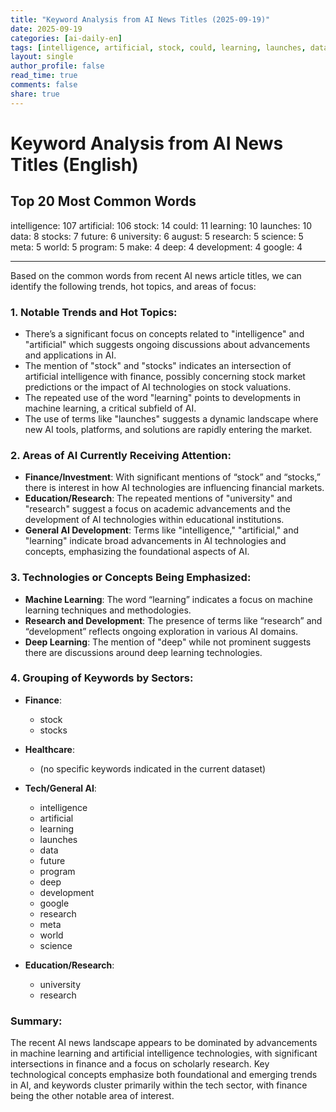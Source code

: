```yaml
---
title: "Keyword Analysis from AI News Titles (2025-09-19)"
date: 2025-09-19
categories: [ai-daily-en]
tags: [intelligence, artificial, stock, could, learning, launches, data, stocks, future, university, august, research, science, meta, world, program, make, deep, development, google]
layout: single
author_profile: false
read_time: true
comments: false
share: true
---
```


# Keyword Analysis from AI News Titles (English)

## Top 20 Most Common Words

intelligence: 107
artificial: 106
stock: 14
could: 11
learning: 10
launches: 10
data: 8
stocks: 7
future: 6
university: 6
august: 5
research: 5
science: 5
meta: 5
world: 5
program: 5
make: 4
deep: 4
development: 4
google: 4

---

Based on the common words from recent AI news article titles, we can identify the following trends, hot topics, and areas of focus:

### 1. Notable Trends and Hot Topics:
- There’s a significant focus on concepts related to "intelligence" and "artificial" which suggests ongoing discussions about advancements and applications in AI.
- The mention of "stock" and "stocks" indicates an intersection of artificial intelligence with finance, possibly concerning stock market predictions or the impact of AI technologies on stock valuations.
- The repeated use of the word "learning" points to developments in machine learning, a critical subfield of AI.
- The use of terms like "launches" suggests a dynamic landscape where new AI tools, platforms, and solutions are rapidly entering the market.

### 2. Areas of AI Currently Receiving Attention:
- **Finance/Investment**: With significant mentions of “stock” and “stocks,” there is interest in how AI technologies are influencing financial markets.
- **Education/Research**: The repeated mentions of "university" and "research" suggest a focus on academic advancements and the development of AI technologies within educational institutions.
- **General AI Development**: Terms like "intelligence," "artificial," and "learning" indicate broad advancements in AI technologies and concepts, emphasizing the foundational aspects of AI.

### 3. Technologies or Concepts Being Emphasized:
- **Machine Learning**: The word “learning” indicates a focus on machine learning techniques and methodologies.
- **Research and Development**: The presence of terms like “research” and “development” reflects ongoing exploration in various AI domains.
- **Deep Learning**: The mention of "deep" while not prominent suggests there are discussions around deep learning technologies.

### 4. Grouping of Keywords by Sectors:
- **Finance**:
  - stock
  - stocks

- **Healthcare**:
  - (no specific keywords indicated in the current dataset)

- **Tech/General AI**:
  - intelligence
  - artificial
  - learning
  - launches
  - data
  - future
  - program
  - deep
  - development
  - google
  - research
  - meta
  - world
  - science

- **Education/Research**:
  - university
  - research

### Summary:
The recent AI news landscape appears to be dominated by advancements in machine learning and artificial intelligence technologies, with significant intersections in finance and a focus on scholarly research. Key technological concepts emphasize both foundational and emerging trends in AI, and keywords cluster primarily within the tech sector, with finance being the other notable area of interest.